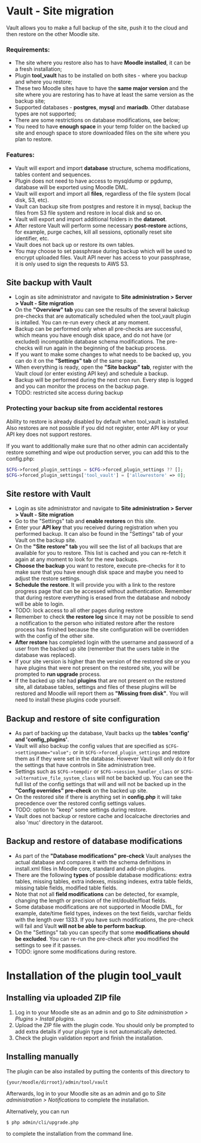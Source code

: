 # Vault - Site migration #

Vault allows you to make a full backup of the site, push it to the cloud and then restore on the other Moodle site.

### Requirements:
- The site where you restore also has to have **Moodle installed**, it can be a fresh installation;
- Plugin **tool_vault** has to be installed on both sites - where you backup and where you restore;
- These two Moodle sites have to have the **same major version** and the site where you are restoring
  has to have at least the same version as the backup site;
- Supported databases - **postgres**, **mysql** and **mariadb**. Other database types are not supported;
- There are some restrictions on database modifications, see below;
- You need to have **enough space** in your temp folder on the backed up site and enough space to store
  downloaded files on the site where you plan to restore.

### Features:
- Vault will export and import **database** structure, schema modifications, tables content and sequences.
- Plugin does not need to have access to mysqldump or pgdump, database will be exported using Moodle DML.
- Vault will export and import all **files**, regardless of the file system (local disk, S3, etc).
- Vault can backup site from postgres and restore it in mysql, backup the files from
  S3 file system and restore in local disk and so on.
- Vault will export and import additional folders in the **dataroot**.
- After restore Vault will perform some necessary **post-restore** actions, for example, purge caches, kill all
  sessions, optionally reset site identifier, etc.
- Vault does not back up or restore its own tables.
- You may choose to set passphrase during backup which will be used to encrypt uploaded
  files. Vault API never has access to your passphrase, it is only used to sign the
  requests to AWS S3.

## Site backup with Vault

- Login as site administrator and navigate to **Site administration > Server > Vault - Site migration**
- On the **"Overview" tab** you can see the results of the several bakckup pre-checks that are automatically
  scheduled when the tool_vault plugin is intalled. You can re-run every check at any moment.
- Backup can be performed only when all pre-checks are successful, which means you have enough disk space,
  and do not have (or excluded) incompatible database schema modifications. The pre-checks will run
  again in the beginning of the backup process.
- If you want to make some changes to what needs to be backed up, you can do it on the **"Settings" tab** of
  the same page.
- When everything is ready, open the **"Site backup" tab**, register with the Vault cloud (or enter existing
  API key) and schedule a backup.
- Backup will be performed during the next cron run. Every step is logged and you can monitor the process
  on the backup page.
- TODO: restricted site access during backup

### Protecting your backup site from accidental restores

Ability to restore is already disabled by default when tool_vault is installed. Also restores are not
possible if you did not register, enter API key or your API key does not support restores.

If you want to additionally
make sure that no other admin can accidentally restore something and wipe out production server, you can
add this to the config.php:

```php
$CFG->forced_plugin_settings = $CFG->forced_plugin_settings ?? [];
$CFG->forced_plugin_settings['tool_vault'] = ['allowrestore' => 0];
```

## Site restore with Vault

- Login as site administrator and navigate to **Site administration > Server > Vault - Site migration**
- Go to the "Settings" tab and **enable restores** on this site.
- Enter your **API key** that you received during registration when you performed backup. It can also be
  found in the "Settings" tab of your Vault on the backup site.
- On the **"Site restore" tab** you will see the list of all backups that are available for you to restore.
  This list is cached and you can re-fetch it again at any moment to look for the new backups.
- **Choose the backup** you want to restore, execute pre-checks for it to make sure that you have enough
  disk space and maybe you need to adjust the restore settings.
- **Schedule the restore**. It will provide you with a link to the restore progress page that can be accessed
  without authentication. Remember that during restore everything is erased from the database and
  nobody will be able to login.
- TODO: lock access to all other pages during restore
- Remember to check **the restore log** since it may not be possible to send a notification to the person who
  initiated restore after the restore process has finished because the site configuration will be overridden
  with the config of the other site.
- **After restore** has completed login with the username and password of a user from the backed up site
  (remember that the users table in the database was replaced).
- If your site version is higher than the version of the restored site or you have plugins that were not
  present on the restored site, you will be prompted to **run upgrade** process.
- If the backed up site had **plugins** that are not present on the restored site, all database tables, settings
  and files of these plugins will be restored and Moodle will report them as **"Missing from disk"**. You will
  need to install these plugins code yourself.

## Backup and restore of site configuration

- As part of backing up the database, Vault backs up the **tables 'config' and 'config_plugins'**.
- Vault will also backup the config values that are specified as `$CFG->settingname="value";` or in `$CFG->forced_plugin_settings` and restore them as if they were set in the database. However Vault
  will only do it for the settings that have controls in Site administration tree.
- Settings such as `$CFG->tempdir` or `$CFG->session_handler_class` or `$CFG->alternative_file_system_class`
  will not be backed up. You can see the full list of the config settings that will and will not be
  backed up in the **"Config overrides" pre-check** on the backed up site.
- On the restored site if there is anything set in **config.php** it will take precedence over the restored
  config settings values.
- TODO: option to "keep" some settings during restore.
- Vault does not backup or restore cache and localcache directories and also 'muc' directory in the dataroot.

## Backup and restore of database modifications

- As part of the **"Database modifications" pre-check** Vault analyses the actual database and compares it
  with the schema definitions in install.xml files in Moodle core, standard and add-on plugins.
- There are the following **types** of possible database modifications: extra tables, missing tables, extra
  indexes, missing indexes, extra table fields, missing table fields, modified table fields.
- Note that not all **field modifications** can be detected, for example, changing the length or precision
  of the int/double/float fields.
- Some database modifications are not supported in Moodle DML, for example, date/time field types, indexes
  on the text fields, varchar fields with the length over 1333. If you have such modifications, the pre-check
  will fail and Vault **will not be able to perform backup**.
- On the "Settings" tab you can specify that some **modifications should be excluded**. You can re-run
  the pre-check after you modified the settings to see if it passes.
- TODO: ignore some modifications during restore.

# Installation of the plugin tool_vault

## Installing via uploaded ZIP file ##

1. Log in to your Moodle site as an admin and go to _Site administration >
   Plugins > Install plugins_.
2. Upload the ZIP file with the plugin code. You should only be prompted to add
   extra details if your plugin type is not automatically detected.
3. Check the plugin validation report and finish the installation.

## Installing manually ##

The plugin can be also installed by putting the contents of this directory to

    {your/moodle/dirroot}/admin/tool/vault

Afterwards, log in to your Moodle site as an admin and go to _Site administration >
Notifications_ to complete the installation.

Alternatively, you can run

    $ php admin/cli/upgrade.php

to complete the installation from the command line.
